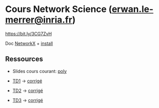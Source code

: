 # Cours Network Science (erwan.le-merrer@inria.fr)

https://bit.ly/3CG7ZvH

Doc [NetworkX](https://networkx.org/documentation/stable/reference/index.html) + [install](https://networkx.org/documentation/stable/install.html)

## Ressources
* Slides cours courant: [poly](https://github.com/erwanlemerrer/erwanlemerrer.github.io/blob/master/files/ESIR22/slides-c.pdf)

* [TD1](https://github.com/erwanlemerrer/erwanlemerrer.github.io/blob/master/files/ESIR22/esir-TD1.md) -> [corrigé](https://github.com/erwanlemerrer/erwanlemerrer.github.io/blob/master/files/ESIR22/esir-TD1-correction.md)
* [TD2](https://github.com/erwanlemerrer/erwanlemerrer.github.io/blob/master/files/ESIR22/esir-TD2.md) -> [corrigé](https://github.com/erwanlemerrer/erwanlemerrer.github.io/blob/master/files/ESIR22/esir-TD2-correction.md)
* [TD3](https://github.com/erwanlemerrer/erwanlemerrer.github.io/blob/master/files/ESIR22/esir-TD3.md) -> [corrigé](https://github.com/erwanlemerrer/erwanlemerrer.github.io/blob/master/files/ESIR22/esir-TD3-correction.md)

